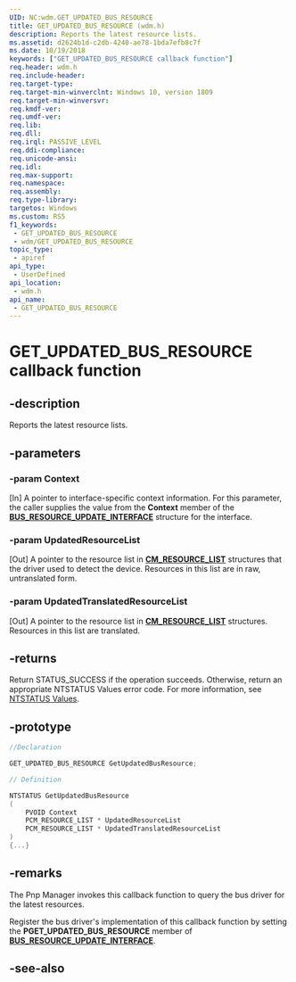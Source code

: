 ```yaml
---
UID: NC:wdm.GET_UPDATED_BUS_RESOURCE
title: GET_UPDATED_BUS_RESOURCE (wdm.h)
description: Reports the latest resource lists.
ms.assetid: d2624b1d-c2db-4240-ae78-1bda7efb8c7f
ms.date: 10/19/2018
keywords: ["GET_UPDATED_BUS_RESOURCE callback function"]
req.header: wdm.h
req.include-header: 
req.target-type: 
req.target-min-winverclnt: Windows 10, version 1809
req.target-min-winversvr: 
req.kmdf-ver: 
req.umdf-ver: 
req.lib: 
req.dll: 
req.irql: PASSIVE_LEVEL
req.ddi-compliance: 
req.unicode-ansi: 
req.idl: 
req.max-support: 
req.namespace: 
req.assembly: 
req.type-library: 
targetos: Windows
ms.custom: RS5
f1_keywords:
 - GET_UPDATED_BUS_RESOURCE
 - wdm/GET_UPDATED_BUS_RESOURCE
topic_type:
 - apiref
api_type:
 - UserDefined
api_location:
 - wdm.h
api_name:
 - GET_UPDATED_BUS_RESOURCE
---
```


# GET_UPDATED_BUS_RESOURCE callback function


## -description

Reports the latest resource lists.

## -parameters

### -param Context

[In] A pointer to interface-specific context information. For this parameter, the caller supplies the value from the **Context** member of the [**BUS_RESOURCE_UPDATE_INTERFACE**](ns-wdm-_bus_resource_update_interface.md) structure for the interface.

### -param UpdatedResourceList

[Out] A pointer to the resource list in [**CM_RESOURCE_LIST**](ns-wdm-_cm_resource_list.md) structures that the driver used to detect the device. Resources in this list are in raw, untranslated form.

### -param UpdatedTranslatedResourceList

[Out] A pointer to the resource list in [**CM_RESOURCE_LIST**](ns-wdm-_cm_resource_list.md) structures. Resources in this list are translated.

## -returns

Return STATUS_SUCCESS if the operation succeeds. Otherwise, return an appropriate NTSTATUS Values error code. For more information, see [NTSTATUS Values](https://docs.microsoft.com/windows-hardware/drivers/kernel/ntstatus-values).

## -prototype

```cpp
//Declaration

GET_UPDATED_BUS_RESOURCE GetUpdatedBusResource; 

// Definition

NTSTATUS GetUpdatedBusResource
(
	PVOID Context
	PCM_RESOURCE_LIST * UpdatedResourceList
	PCM_RESOURCE_LIST * UpdatedTranslatedResourceList
)
{...}

```

## -remarks

The Pnp Manager invokes this callback function to query the bus driver for the latest resources.

Register the bus driver's implementation of this callback function by setting the **PGET_UPDATED_BUS_RESOURCE** member of [**BUS_RESOURCE_UPDATE_INTERFACE**](ns-wdm-_bus_resource_update_interface.md).

## -see-also

